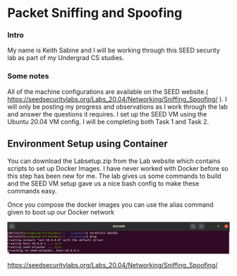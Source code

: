 
# Packet Sniffing and Spoofing


### Intro

My name is Keith Sabine and I will be working through this SEED security lab as
part of my Undergrad CS studies. 

### Some notes

All of the machine configurations are available on the SEED website.( https://seedsecuritylabs.org/Labs_20.04/Networking/Sniffing_Spoofing/ ). I will only be posting my progress and observations as I work through the lab and answer the questions it requires. I set up the SEED VM using the Ubuntu 20.04 VM config. I will be completing both Task 1 and Task 2.


Environment Setup using Container
----------------------------------
You can download the Labsetup.zip from the Lab website which contains scripts to set up Docker Images. I have never worked with Docker before so this step has been new for me. The lab gives us some commands to build and the SEED VM setup gave us a nice bash config to make these commands easy.

Once you compose the docker images you can use the alias command given to boot up our Docker network

![dcup](img/dockerstart.png)

 


https://seedsecuritylabs.org/Labs_20.04/Networking/Sniffing_Spoofing/
